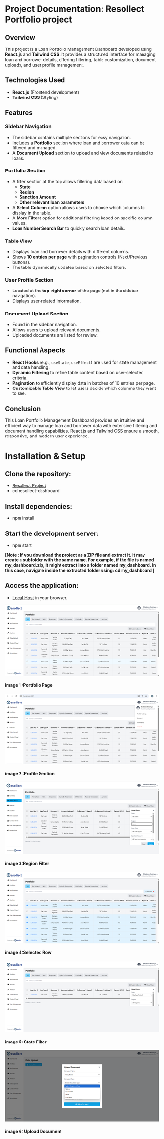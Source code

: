 # Project Documentation: Resollect Portfolio project

## Overview
This project is a Loan Portfolio Management Dashboard developed using **React.js** and **Tailwind CSS**. It provides a structured interface for managing loan and borrower details, offering filtering, table customization, document uploads, and user profile management.

## Technologies Used
- **React.js** (Frontend development)
- **Tailwind CSS** (Styling)

## Features
### Sidebar Navigation
- The sidebar contains multiple sections for easy navigation.
- Includes a **Portfolio** section where loan and borrower data can be filtered and managed.
- A **Document Upload** section to upload and view documents related to loans.

### Portfolio Section
- A filter section at the top allows filtering data based on:
  - **State**
  - **Region**
  - **Sanction Amount**
  - **Other relevant loan parameters**
- A **Select Column** option allows users to choose which columns to display in the table.
- A **More Filters** option for additional filtering based on specific column values.
- **Loan Number Search Bar** to quickly search loan details.

### Table View
- Displays loan and borrower details with different columns.
- Shows **10 entries per page** with pagination controls (Next/Previous buttons).
- The table dynamically updates based on selected filters.

### User Profile Section
- Located at the **top-right corner** of the page (not in the sidebar navigation).
- Displays user-related information.

### Document Upload Section
- Found in the sidebar navigation.
- Allows users to upload relevant documents.
- Uploaded documents are listed for review.

## Functional Aspects
- **React Hooks** (e.g., `useState`, `useEffect`) are used for state management and data handling.
- **Dynamic Filtering** to refine table content based on user-selected criteria.
- **Pagination** to efficiently display data in batches of 10 entries per page.
- **Customizable Table View** to let users decide which columns they want to see.

## Conclusion
This Loan Portfolio Management Dashboard provides an intuitive and efficient way to manage loan and borrower data with extensive filtering and document handling capabilities. React.js and Tailwind CSS ensure a smooth, responsive, and modern user experience.



# Installation & Setup

## Clone the repository:

- <a href="https://github.com/shubhkatariyaa/Resollect_project/tree/main">Resollect Project</a>
- cd resollect-dashboard

## Install dependencies:

- npm install

## Start the development server:

- npm start

**[Note : If you download the project as a ZIP file and extract it, it may create a subfolder with the same name. For example, if the file is named my_dashboard.zip, it might extract into a folder named my_dashboard. In this case, navigate inside the extracted folder using: cd my_dashboard  ]**

## Access the application:
- <a href="http://localhost:3000">Local Host</a> in your browser.

  


![image alt](https://github.com/shubhkatariyaa/Resollect_project/blob/6d46c7d4c8f0b2a48d7f17103ff99b3ba4dfc4cf/portfolio%20page.png)
#### image 1 :Portfolio Page



![image alt](https://github.com/shubhkatariyaa/Resollect_project/blob/6d46c7d4c8f0b2a48d7f17103ff99b3ba4dfc4cf/profile%20section.png)
#### image 2 :Profile Section



![image alt](https://github.com/shubhkatariyaa/Resollect_project/blob/44825d1a2972f9b5bbe3b8f3528c86b8f8a48a0a/region%20filter.png)
#### image 3:Region Filter



![image alt](https://github.com/shubhkatariyaa/Resollect_project/blob/44825d1a2972f9b5bbe3b8f3528c86b8f8a48a0a/selected%20row.png)
#### image 4:Selected Row



![image alt](https://github.com/shubhkatariyaa/Resollect_project/blob/44825d1a2972f9b5bbe3b8f3528c86b8f8a48a0a/state%20filter.png)
#### image 5: State Filter



![image alt](https://github.com/shubhkatariyaa/Resollect_project/blob/44825d1a2972f9b5bbe3b8f3528c86b8f8a48a0a/upload%20document.png)
#### image 6: Upload Document




